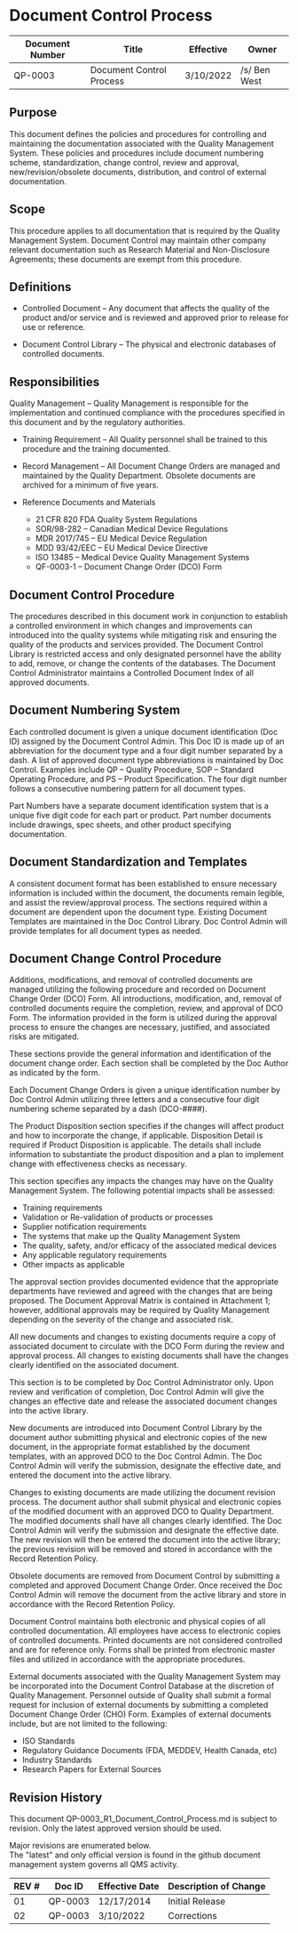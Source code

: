 # Document Control Process

Document Number|Title                                      |Effective|Owner
---------------|-------------------------------------------|---------|----
QP-0003        |Document Control Process|3/10/2022|/s/ Ben West


## Purpose

This document defines the policies and procedures for controlling and maintaining the documentation associated with the Quality Management System.  These policies and procedures include document numbering scheme, standardization, change control, review and approval, new/revision/obsolete documents, distribution, and control of external documentation.

## Scope

This procedure applies to all documentation that is required by the Quality Management System.  Document Control may maintain other company relevant documentation such as Research Material and Non-Disclosure Agreements; these documents are exempt from this procedure.

## Definitions

* Controlled Document – Any document that affects the quality of the product and/or service and is reviewed and approved prior to release for use or reference.

* Document Control Library – The physical and electronic databases of controlled documents.

## Responsibilities

Quality Management – Quality Management is responsible for the implementation and continued compliance with the procedures specified in this document and by the regulatory authorities.

* Training Requirement – All Quality personnel shall be trained to this procedure and the training documented.

* Record Management – All Document Change Orders are managed and maintained by the Quality Department.  Obsolete documents are archived for a minimum of five years.

* Reference Documents and Materials

  * 21 CFR 820 FDA Quality System Regulations
  * SOR/98-282 – Canadian Medical Device Regulations
  * MDR 2017/745 – EU Medical Device Regulation
  * MDD 93/42/EEC – EU Medical Device Directive
  * ISO 13485 – Medical Device Quality Management Systems
  * QF-0003-1 – Document Change Order (DCO) Form

## Document Control Procedure

The procedures described in this document work in conjunction to establish a controlled environment in which changes and improvements can introduced into the quality systems while mitigating risk and ensuring the quality of the products and services provided.  The Document Control Library is restricted access and only designated personnel have the ability to add, remove, or change the contents of the databases.  The Document Control Administrator maintains a Controlled Document Index of all approved documents.

## Document Numbering System

Each controlled document is given a unique document identification (Doc ID) assigned by the Document Control Admin.  This Doc ID is made up of an abbreviation for the document type and a four digit number separated by a dash.  A list of approved document type abbreviations is maintained by Doc Control.  Examples include QP – Quality Procedure, SOP – Standard Operating Procedure, and PS – Product Specification.  The four digit number follows a consecutive numbering pattern for all document types.

Part Numbers have a separate document identification system that is a unique five digit code for each part or product.  Part number documents include drawings, spec sheets, and other product specifying documentation.

## Document Standardization and Templates

A consistent document format has been established to ensure necessary information is included within the document, the documents remain legible, and assist the review/approval process.  The sections required within a document are dependent upon the document type.  Existing Document Templates are maintained in the Doc Control Library.  Doc Control Admin will provide templates for all document types as needed.

## Document Change Control Procedure

Additions, modifications, and removal of controlled documents are managed utilizing the following procedure and recorded on Document Change Order (DCO) Form.  All introductions, modification, and, removal of controlled documents require the completion, review, and approval of DCO Form.  The information provided in the form is utilized during the approval process to ensure the changes are necessary, justified, and associated risks are mitigated.

These sections provide the general information and identification of the document change order.  Each section shall be completed by the Doc Author as indicated by the form. 

Each Document Change Orders is given a unique identification number by Doc Control Admin utilizing three letters and a consecutive four digit numbering scheme separated by a dash (DCO-####).

The Product Disposition section specifies if the changes will affect product and how to incorporate the change, if applicable.  Disposition Detail is required if Product Disposition is applicable.  The details shall include information to substantiate the product disposition and a plan to implement change with effectiveness checks as necessary. 

This section specifies any impacts the changes may have on the Quality Management System.  The following potential impacts shall be assessed:

* Training requirements
* Validation or Re-validation of products or processes
* Supplier notification requirements
* The systems that make up the Quality Management System
* The quality, safety, and/or efficacy of the associated medical devices
* Any applicable regulatory requirements
* Other impacts as applicable

The approval section provides documented evidence that the appropriate departments have reviewed and agreed with the changes that are being proposed.  The Document Approval Matrix is contained in Attachment 1; however, additional approvals may be required by Quality Management depending on the severity of the change and associated risk.

All new documents and changes to existing documents require a copy of associated document to circulate with the DCO Form during the review and approval process.  All changes to existing documents shall have the changes clearly identified on the associated document.

This section is to be completed by Doc Control Administrator only.  Upon review and verification of completion, Doc Control Admin will give the changes an effective date and release the associated document changes into the active library.

New documents are introduced into Document Control Library by the document author submitting physical and electronic copies of the new document, in the appropriate format established by the document templates, with an approved DCO to the Doc Control Admin.  The Doc Control Admin will verify the submission, designate the effective date, and entered the document into the active library.

Changes to existing documents are made utilizing the document revision process.  The document author shall submit physical and electronic copies of the modified document with an approved DCO to Quality Department.  The modified documents shall have all changes clearly identified.  The Doc Control Admin will verify the submission and designate the effective date.  The new revision will then be entered the document into the active library; the previous revision will be removed and stored in accordance with the Record Retention Policy.

Obsolete documents are removed from Document Control by submitting a completed and approved Document Change Order.  Once received the Doc Control Admin will remove the document from the active library and store in accordance with the Record Retention Policy.

Document Control maintains both electronic and physical copies of all controlled documentation.  All employees have access to electronic copies of controlled documents.  Printed documents are not considered controlled and are for reference only.  Forms shall be printed from electronic master files and utilized in accordance with the appropriate procedures.

External documents associated with the Quality Management System may be incorporated into the Document Control Database at the discretion of Quality Management.  Personnel outside of Quality shall submit a formal request for inclusion of external documents by submitting a completed Document Change Order (CHO) Form.  Examples of external documents include, but are not limited to the following:

* ISO Standards
* Regulatory Guidance Documents (FDA, MEDDEV, Health Canada, etc)
* Industry Standards
* Research Papers for External Sources

## Revision History

This document  QP-0003_R1_Document_Control_Process.md
is subject to revision. Only the latest approved version should be used.

Major revisions are enumerated below.   
The "latest" and only official version is found in the github document management system governs all QMS activity.

REV #|Doc ID|Effective Date|Description of Change
-----|------|--------------|---------------------
01   | QP-0003|12/17/2014|Initial Release
02   | QP-0003|3/10/2022|Corrections
